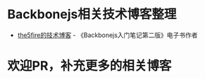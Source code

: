 # Backbonejs相关技术博客整理
* [the5fire的技术博客](https://www.the5fire.com/) - 《Backbonejs入门笔记第二版》电子书作者



# 欢迎PR，补充更多的相关博客
